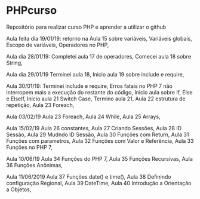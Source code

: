 # PHPcurso

Repositório para realizar curso PHP e aprender a utilizar o github


Aula feita dia 19/01/19: 
retorno na Aula 15 sobre variáveis,
Variáveis globais,
Escopo de variáveis,
Operadores no PHP,

Aula dia 28/01/19:
Completei aula 17 de operadores,
Comecei aula 18 sobre String,

Aula dia 29/01/19
Terminei aula 18,
Inicio aula 19 sobre include e require,

Aula 30/01/19:
Terminei include e require,
Erros fatais no PHP 7 não interropem mais a execução do restante do código,
Inicio aula sobre If, Else e ElseIf,
Inicio aula 21 Switch Case,
Termino aula 21,
Aula 22 estrutura de repetição,
Aula 23 Foreach,

Aula 03/02/19
Aula 23 Foreach,
Aula 24 While,
Aula 25 Arrays,

Aula 15/02/19
Aula 26 constantes,
Aula 27 Criando Sessões,
Aula 28 ID Sessão,
Aula 29 Mudndo ID Sessão,
Aula 30 Funções com Return,
Aula 31 Funções com parametros,
Aula 32 Funções com Valor e Referência,
Aula 33 Funções no PHP 7,

Aula 10/06/19
Aula 34 Funções do PHP 7,
Aula 35 Funções Recursivas,
Aula 36 Funções Anônimas,

Aula 11/06/2019
Aula 37 Funções date() e time(),
Aula 38 Definindo configuração Regional,
Aula 39 DateTime,
Aula 40 Introdução a Orientação a Objetos,
